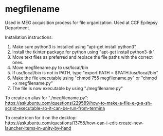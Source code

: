 # megfilename
Used in MEG acquisition process for file organization. Used at CCF Epilepsy Department.

Installation instructions:
1. Make sure python3 is installed using "apt-get install python3"
2. Install the tkinter package for python using "apt-get install python3-tk"
3. Move text files as preferred and replace the file paths with the correct ones.
4. Move megfilename.py to usr/local/bin
5. If usr/local/bin is not in PATH, type "export PATH = $PATH:/usr/local/bin"
6. Make the file executable using "chmod 755 megfilename.py" or "chmod +x megfilename.py"
7. The file is now executable by using "./megfilename.py"

To create an alias for "./megfilename.py":
https://askubuntu.com/questions/229589/how-to-make-a-file-e-g-a-sh-script-executable-so-it-can-be-run-from-termina

To create icon for it on the desktop:
https://askubuntu.com/questions/13758/how-can-i-edit-create-new-launcher-items-in-unity-by-hand

